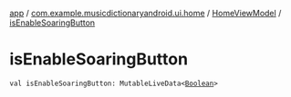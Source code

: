[app](../../index.md) / [com.example.musicdictionaryandroid.ui.home](../index.md) / [HomeViewModel](index.md) / [isEnableSoaringButton](./is-enable-soaring-button.md)

# isEnableSoaringButton

`val isEnableSoaringButton: MutableLiveData<`[`Boolean`](https://kotlinlang.org/api/latest/jvm/stdlib/kotlin/-boolean/index.html)`>`